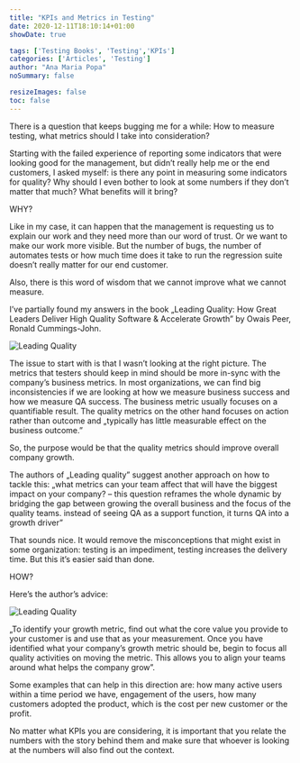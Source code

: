 ```yaml
---
title: "KPIs and Metrics in Testing"
date: 2020-12-11T18:10:14+01:00
showDate: true

tags: ['Testing Books', 'Testing','KPIs']
categories: ['Articles', 'Testing']
author: "Ana Maria Popa"
noSummary: false

resizeImages: false
toc: false
---
```

There is a question that keeps bugging me for a while: How to measure testing, what metrics should I take into consideration?

Starting with the failed experience of reporting some indicators that were looking good for the management, but didn’t really help me or the end customers, I asked myself: is there any point in measuring some indicators for quality? Why should I even bother to look at some numbers if they don’t matter that much? What benefits will it bring?

WHY?

Like in my case, it can happen that the management is requesting us to explain our work and they need more than our word of trust. Or we want to make our work more visible. But the number of bugs, the number of automates tests or how much time does it take to run the regression suite doesn’t really matter for our end customer.

Also, there is this word of wisdom that we cannot improve what we cannot measure.

I’ve partially found my answers in the book „Leading Quality: How Great Leaders Deliver High Quality Software & Accelerate Growth” by Owais Peer, Ronald Cummings-John.

![Leading Quality](/images/leading-quality.jpg)

The issue to start with is that I wasn’t looking at the right picture. The metrics that testers should keep in mind should be more in-sync with the company’s business metrics. In most organizations, we can find big inconsistencies if we are looking at how we measure business success and how we measure QA success. The business metric usually focuses on a quantifiable result. The quality metrics on the other hand focuses on action rather than outcome and „typically has little measurable effect on the business outcome.”

So, the purpose would be that the quality metrics should improve overall company growth.

The authors of „Leading quality” suggest another approach on how to tackle this: „what metrics can your team affect that will have the biggest impact on your company? – this question reframes the whole dynamic by bridging the gap between growing the overall business and the focus of the quality teams. instead of seeing QA as a support function, it turns QA into a growth driver”

That sounds nice. It would remove the misconceptions that might exist in some organization: testing is an impediment, testing increases the delivery time. But this it’s easier said than done.

HOW?

Here’s the author’s advice:

![Leading Quality](/images/kpi-testing.png)

„To identify your growth metric, find out what the core value you provide to your customer is and use that as your measurement. Once you have identified what your company’s growth metric should be, begin to focus all quality activities on moving the metric. This allows you to align your teams around what helps the company grow”.

Some examples that can help in this direction are: how many active users within a time period we have, engagement of the users, how many customers adopted the product, which is the cost per new customer or the profit.

No matter what KPIs you are considering, it is important that you relate the numbers with the story behind them and make sure that whoever is looking at the numbers will also find out the context.
